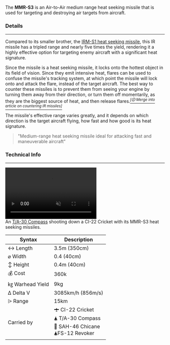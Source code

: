 
The **MMR-S3** is an Air-to-Air medium range heat seeking missile that is used for targeting and destroying air targets from aircraft.

### Details
---

Compared to its smaller brother, the [IRM-S1 heat seeking missile](/w/IRM-S1), this IR missile has a tripled range and nearly five times the yield, rendering it a highly effective option for targeting enemy aircraft with a significant heat signature. 

Since the missile is a heat seeking missile, it locks onto the hottest object in its field of vision. Since they emit intensive heat, flares can be used to confuse the missile's tracking system, at which point the missile will lock onto and attack the flare, instead of the target aircraft. The best way to counter these missiles is to prevent them from seeing your engine by turning them away from their direction, or turn them off momentarily, as they are the biggest source of heat, and then release flares.*[<sup>[🛈 Merge into article on countering IR missiles]</sup>](#)*

The missile's effective range varies greatly, and it depends on which direction is the target aircraft flying, how fast and how good is its heat signature. 




> "Medium-range heat seeking missile ideal for attacking fast and maneuverable aircraft"







### Technical Info
---

<span class="imageBox" style="max-width: 288px; float:">
<video width="288" height="162" autoplay loop muted >
  <source src="/shootingdown.mov" type="video/quicktime" />
  Your browser does not support the video tag.
</video>
<br>
An <a href="/w/TA-30">T/A-30 Compass</a> shooting down a CI-22 Cricket with its MMR-S3 heat seeking missiles.
</span>

<span class="firstColumn">

| Syntax       | Description |
| -----------  | ----------- |
| ↔ Length       | 3.5m (350cm)       |
| ⌀ Width        | 0.4 (40cm)      |
| ↕ Height       | 0.4m (40cm)       |
| 💰 Cost         | 360k    |
| ㎏ Warhead Yield| 9kg        |
| Δ Delta V      | 3085km/h (856m/s)       |
| ⩥ Range        | 15km       |
| Carried by        | 🛨 CI-22 Cricket<br>🛦 T/A-30 Compass<br>🚁 SAH-46 Chicane<br>🛦FS-12 Revoker<br>  |




